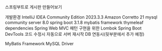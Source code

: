 스프링부트로 게시판 만들어보기

개발환경
IntelliJ IDEA Community Edition 2023.3.3
Amazon Corretto 21
mysql community server 8.0
spring boot 3.1.8
mybatis framework
thymeleaf
dependencies
Spring Web
MVC 패턴 구현을 위한
Lombok
Spring Boot DevTools
코드 수정시 자동으로 서버 재시작
DB 연동시(뒷부분에서 추가 예정)

MyBatis Framework
MySQL Driver
